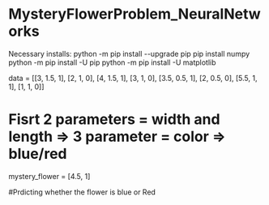 # MysteryFlowerProblem_NeuralNetworks

Necessary installs:
python -m pip install --upgrade pip
pip install numpy
python -m pip install -U pip
python -m pip install -U matplotlib


data = [[3, 1.5, 1],
        [2, 1, 0],
        [4, 1.5, 1],
        [3, 1, 0],
        [3.5, 0.5, 1],
        [2, 0.5, 0],
        [5.5, 1, 1],
        [1, 1, 0]]
        
# Fisrt 2 parameters = width and length => 3 parameter = color => blue/red

mystery_flower = [4.5, 1]

#Prdicting whether the flower is blue or Red

